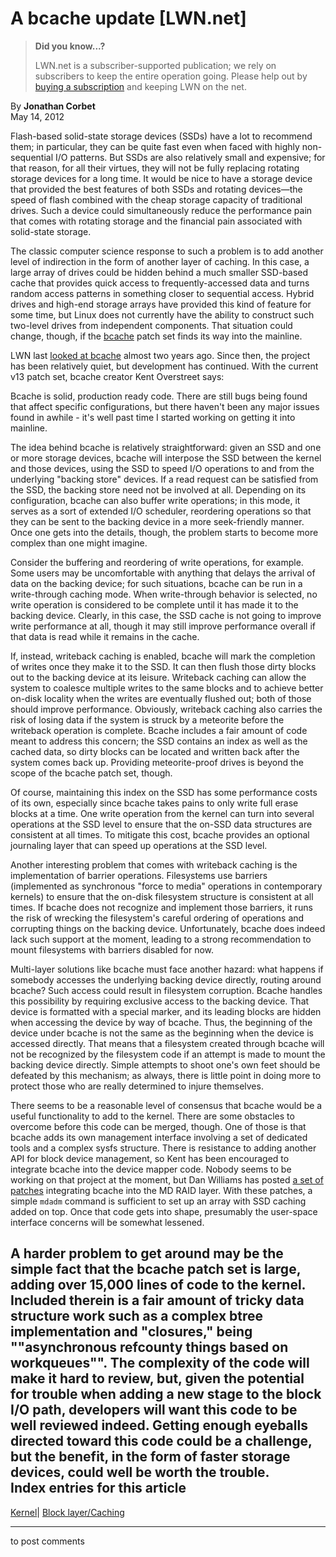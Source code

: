 # A bcache update [LWN.net]

> **Did you know...?**
> 
> LWN.net is a subscriber-supported publication; we rely on subscribers to keep the entire operation going. Please help out by [buying a subscription](/Promo/nst-nag4/subscribe) and keeping LWN on the net. 

By **Jonathan Corbet**  
May 14, 2012 

Flash-based solid-state storage devices (SSDs) have a lot to recommend them; in particular, they can be quite fast even when faced with highly non-sequential I/O patterns. But SSDs are also relatively small and expensive; for that reason, for all their virtues, they will not be fully replacing rotating storage devices for a long time. It would be nice to have a storage device that provided the best features of both SSDs and rotating devices—the speed of flash combined with the cheap storage capacity of traditional drives. Such a device could simultaneously reduce the performance pain that comes with rotating storage and the financial pain associated with solid-state storage. 

The classic computer science response to such a problem is to add another level of indirection in the form of another layer of caching. In this case, a large array of drives could be hidden behind a much smaller SSD-based cache that provides quick access to frequently-accessed data and turns random access patterns in something closer to sequential access. Hybrid drives and high-end storage arrays have provided this kind of feature for some time, but Linux does not currently have the ability to construct such two-level drives from independent components. That situation could change, though, if the [bcache](/Articles/496782/) patch set finds its way into the mainline. 

LWN last [looked at bcache](/Articles/394672/) almost two years ago. Since then, the project has been relatively quiet, but development has continued. With the current v13 patch set, bcache creator Kent Overstreet says: 

Bcache is solid, production ready code. There are still bugs being found that affect specific configurations, but there haven't been any major issues found in awhile - it's well past time I started working on getting it into mainline. 

The idea behind bcache is relatively straightforward: given an SSD and one or more storage devices, bcache will interpose the SSD between the kernel and those devices, using the SSD to speed I/O operations to and from the underlying "backing store" devices. If a read request can be satisfied from the SSD, the backing store need not be involved at all. Depending on its configuration, bcache can also buffer write operations; in this mode, it serves as a sort of extended I/O scheduler, reordering operations so that they can be sent to the backing device in a more seek-friendly manner. Once one gets into the details, though, the problem starts to become more complex than one might imagine. 

Consider the buffering and reordering of write operations, for example. Some users may be uncomfortable with anything that delays the arrival of data on the backing device; for such situations, bcache can be run in a write-through caching mode. When write-through behavior is selected, no write operation is considered to be complete until it has made it to the backing device. Clearly, in this case, the SSD cache is not going to improve write performance at all, though it may still improve performance overall if that data is read while it remains in the cache. 

If, instead, writeback caching is enabled, bcache will mark the completion of writes once they make it to the SSD. It can then flush those dirty blocks out to the backing device at its leisure. Writeback caching can allow the system to coalesce multiple writes to the same blocks and to achieve better on-disk locality when the writes are eventually flushed out; both of those should improve performance. Obviously, writeback caching also carries the risk of losing data if the system is struck by a meteorite before the writeback operation is complete. Bcache includes a fair amount of code meant to address this concern; the SSD contains an index as well as the cached data, so dirty blocks can be located and written back after the system comes back up. Providing meteorite-proof drives is beyond the scope of the bcache patch set, though. 

Of course, maintaining this index on the SSD has some performance costs of its own, especially since bcache takes pains to only write full erase blocks at a time. One write operation from the kernel can turn into several operations at the SSD level to ensure that the on-SSD data structures are consistent at all times. To mitigate this cost, bcache provides an optional journaling layer that can speed up operations at the SSD level. 

Another interesting problem that comes with writeback caching is the implementation of barrier operations. Filesystems use barriers (implemented as synchronous "force to media" operations in contemporary kernels) to ensure that the on-disk filesystem structure is consistent at all times. If bcache does not recognize and implement those barriers, it runs the risk of wrecking the filesystem's careful ordering of operations and corrupting things on the backing device. Unfortunately, bcache does indeed lack such support at the moment, leading to a strong recommendation to mount filesystems with barriers disabled for now. 

Multi-layer solutions like bcache must face another hazard: what happens if somebody accesses the underlying backing device directly, routing around bcache? Such access could result in filesystem corruption. Bcache handles this possibility by requiring exclusive access to the backing device. That device is formatted with a special marker, and its leading blocks are hidden when accessing the device by way of bcache. Thus, the beginning of the device under bcache is not the same as the beginning when the device is accessed directly. That means that a filesystem created through bcache will not be recognized by the filesystem code if an attempt is made to mount the backing device directly. Simple attempts to shoot one's own feet should be defeated by this mechanism; as always, there is little point in doing more to protect those who are really determined to injure themselves. 

There seems to be a reasonable level of consensus that bcache would be a useful functionality to add to the kernel. There are some obstacles to overcome before this code can be merged, though. One of those is that bcache adds its own management interface involving a set of dedicated tools and a complex sysfs structure. There is resistance to adding another API for block device management, so Kent has been encouraged to integrate bcache into the device mapper code. Nobody seems to be working on that project at the moment, but Dan Williams has posted [a set of patches](/Articles/496925/) integrating bcache into the MD RAID layer. With these patches, a simple `mdadm` command is sufficient to set up an array with SSD caching added on top. Once that code gets into shape, presumably the user-space interface concerns will be somewhat lessened. 

A harder problem to get around may be the simple fact that the bcache patch set is large, adding over 15,000 lines of code to the kernel. Included therein is a fair amount of tricky data structure work such as a complex btree implementation and "closures," being ""asynchronous refcounty things based on workqueues"". The complexity of the code will make it hard to review, but, given the potential for trouble when adding a new stage to the block I/O path, developers will want this code to be well reviewed indeed. Getting enough eyeballs directed toward this code could be a challenge, but the benefit, in the form of faster storage devices, could well be worth the trouble.  
Index entries for this article  
---  
[Kernel](/Kernel/Index)| [Block layer/Caching](/Kernel/Index#Block_layer-Caching)  
  


* * *

to post comments 
